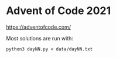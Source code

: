 # Advent of Code 2021

https://adventofcode.com/

Most solutions are run with:

    python3 dayNN.py < data/dayNN.txt
